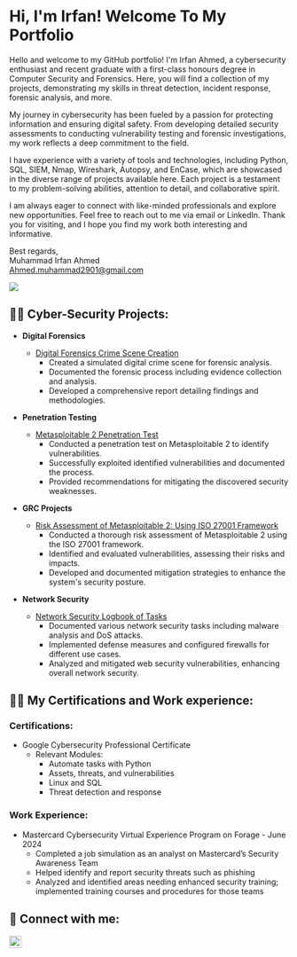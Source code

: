<h1>Hi, I'm Irfan! Welcome To My Portfolio</h1>

Hello and welcome to my GitHub portfolio! I'm Irfan Ahmed, a cybersecurity enthusiast and recent graduate with a first-class honours degree in Computer Security and Forensics. Here, you will find a collection of my projects, demonstrating my skills in threat detection, incident response, forensic analysis, and more.

My journey in cybersecurity has been fueled by a passion for protecting information and ensuring digital safety. From developing detailed security assessments to conducting vulnerability testing and forensic investigations, my work reflects a deep commitment to the field.

I have experience with a variety of tools and technologies, including Python, SQL, SIEM, Nmap, Wireshark, Autopsy, and EnCase, which are showcased in the diverse range of projects available here. Each project is a testament to my problem-solving abilities, attention to detail, and collaborative spirit.

I am always eager to connect with like-minded professionals and explore new opportunities. Feel free to reach out to me via email or LinkedIn. Thank you for visiting, and I hope you find my work both interesting and informative.


Best regards,  
Muhammad Irfan Ahmed  
Ahmed.muhammad2901@gmail.com  

<a href="https://linkedin.com/in/m-irfan-ahmed"><img src="https://img.shields.io/badge/-LinkedIn-0072b1?&style=for-the-badge&logo=linkedin&logoColor=white" /></a>

<h2>👨‍💻 Cyber-Security Projects:</h2>

- **Digital Forensics**
  - [Digital Forensics Crime Scene Creation](https://github.com/AhmedIrfan198/Digital-Forensics-Crime-Scene-Creation)
    - Created a simulated digital crime scene for forensic analysis.
    - Documented the forensic process including evidence collection and analysis.
    - Developed a comprehensive report detailing findings and methodologies.

- **Penetration Testing**
  - [Metasploitable 2 Penetration Test](https://github.com/AhmedIrfan198/Penetration-Test-of-Metasploitable-2)
    - Conducted a penetration test on Metasploitable 2 to identify vulnerabilities.
    - Successfully exploited identified vulnerabilities and documented the process.
    - Provided recommendations for mitigating the discovered security weaknesses.

- **GRC Projects**
  - [Risk Assessment of Metasploitable 2: Using ISO 27001 Framework](https://github.com/AhmedIrfan198/Metasploitable-2-Risk-Assessment-and-Mitigation)
    - Conducted a thorough risk assessment of Metasploitable 2 using the ISO 27001 framework.
    - Identified and evaluated vulnerabilities, assessing their risks and impacts.
    - Developed and documented mitigation strategies to enhance the system's security posture.

- **Network Security**
  - [Network Security Logbook of Tasks](https://github.com/AhmedIrfan198/Network-Security-Logbook)
    - Documented various network security tasks including malware analysis and DoS attacks.
    - Implemented defense measures and configured firewalls for different use cases.
    - Analyzed and mitigated web security vulnerabilities, enhancing overall network security.

<h2>👨‍💻 My Certifications and Work experience:</h2>

### Certifications:
- Google Cybersecurity Professional Certificate
  - Relevant Modules:
    - Automate tasks with Python
    - Assets, threats, and vulnerabilities
    - Linux and SQL
    - Threat detection and response

### Work Experience:
- Mastercard Cybersecurity Virtual Experience Program on Forage - June 2024
  - Completed a job simulation as an analyst on Mastercard’s Security Awareness Team
  - Helped identify and report security threats such as phishing
  - Analyzed and identified areas needing enhanced security training; implemented training courses and procedures for those teams

<h2> 🤳 Connect with me:</h2>

[<img align="left" alt="IrfanAhmed | LinkedIn" width="22px" src="https://cdn.jsdelivr.net/npm/simple-icons@v3/icons/linkedin.svg" />][linkedin]

[linkedin]: https://linkedin.com/in/m-irfan-ahmed

<!--
**AhmedIrfan198/AhmedIrfan198** is a ✨ _special_ ✨ repository because its `README.md` (this file) appears on your GitHub profile.

Here are some ideas to get you started:

- 🔭 I’m currently working on ...
- 🌱 I’m currently learning ...
- 👯 I’m looking to collaborate on ...
- 🤔 I’m looking for help with ...
- 💬 Ask me about ...
- 📫 How to reach me: ...
- 😄 Pronouns: ...
- ⚡ Fun fact: ...
-->
